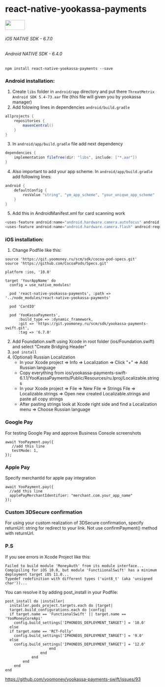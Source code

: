 # react-native-yookassa-payments

<a href="https://www.npmjs.com/package/react-native-yookassa-payments"><img src="https://github.com/npm/logos/blob/master/npm%20logo/classic/npm-2009.png" height="32" width="64" ></a>

###### iOS NATIVE SDK - 6.7.0
###### Android NATIVE SDK - 6.4.0

`npm install react-native-yookassa-payments --save`

### Android installation:

1.  Create `libs` folder in `android/app` directory and put there `ThreatMetrix Android SDK 5.4-73.aar` file (this file will given you by yookassa manager)
2.  Add folowing lines in dependencies `android/build.gradle`

```java
allprojects {
    repositories {
        mavenCentral()
    }
}
```

3. In `android/app/build.gradle` file add next dependency

```java
dependencies {
    implementation fileTree(dir: "libs", include: ["*.aar"])
}
```

4. Also important to add your app scheme. In `android/app/build.gradle` add following lines:

```java
android {
    defaultConfig {
        resValue "string", "ym_app_scheme", "your_unique_app_scheme"
    }
}
```

5. Add this in AndroidManifest.xml for card scanning work

```java
<uses-feature android:name="android.hardware.camera.autofocus" android:required="false" />
<uses-feature android:name="android.hardware.camera.flash" android:required="false" />
```

### iOS installation:

1.  Change Podfile like this:

```
source 'https://git.yoomoney.ru/scm/sdk/cocoa-pod-specs.git'
source 'https://github.com/CocoaPods/Specs.git'

platform :ios, '10.0'

target 'YourAppName' do
  config = use_native_modules!

  pod 'react-native-yookassa-payments', :path => '../node_modules/react-native-yookassa-payments'
   
  pod 'CardIO' 
   
  pod 'YooKassaPayments',
      :build_type => :dynamic_framework,
      :git => 'https://git.yoomoney.ru/scm/sdk/yookassa-payments-swift.git',
      :tag => '6.7.0'
```
2. Add Foundation.swift using Xcode in root folder (ios/Foundation.swift) and select "Сreate Bridging Header"
3. `pod install`
4. (Optional) Russian Localization
    - In your Xcode project => Info => Localization => Click "+" => Add Russian language
    - Copy everything from ios/yookassa-payments-swift-6.1.1/YooKassaPayments/Public/Resources/ru.lproj/Localizable.strings
    - In your Xcode project => File => New File => Strings File => Localizable.strings => Open new created Localizable.strings and paste all copy strings
    - After pasting strings look at Xcode right side and find a Localization menu => Choose Russian language

### Google Pay
For testing Google Pay and approve Business Console screenshots
```
await YooPayment.pay({
   //add this line
   testMode: 1,    
});
```

### Apple Pay
Specify merchantId for apple pay integration
```
await YooPayment.pay({
  //add this line
  applePayMerchantIdentifier: "merchant.com.your_app_name" 
});
```

### Custom 3DSecure confirmation 
For using your custom realization of 3DSecure confirmation, specify returnUrl: string for redirect to your link. Not use confirmPayment() method with returnUrl. 


### P.S
If you see errors in Xcode Project like this:
```
Failed to build module 'MoneyAuth' from its module interface...
Compipiling for iOS 10.0, but module 'FunctiionalSwift' has a minimum deployment target iOS 11.0...
Typedef redefinition with different types ('uint8_t' (aka 'unsigned char'))...
```
You can resolve it by adding post_install in your Podfile:
```
post_install do |installer|
  installer.pods_project.targets.each do |target|
  target.build_configurations.each do |config|
  if target.name == 'FunctionalSwift' || target.name == 'YooMoneyCoreApi'
    config.build_settings['IPHONEOS_DEPLOYMENT_TARGET'] = '10.0'
  else
  if target.name == 'RCT-Folly'
    config.build_settings['IPHONEOS_DEPLOYMENT_TARGET'] = '9.0'
  else
    config.build_settings['IPHONEOS_DEPLOYMENT_TARGET'] = '12.0'
                    end
                end
            end
        end
    end
end
```
https://github.com/yoomoney/yookassa-payments-swift/issues/93

